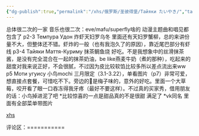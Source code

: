 ```yaml
---
{"dg-publish":true,"permalink":"/xhs/俄罗斯/圣彼得堡/Тайяки たいやき/","tags":["rednote","圣彼得堡"],"created":"2025-03-17T22:27:40.047+08:00","updated":"2025-03-20T22:46:14.624+08:00"}
---
```


 

总体很二次的一家 音乐也很二次：eve/mafu/superfly啥的 动漫主题曲和唱见都包含了
p2-3 Темпура Удон 炸虾天妇罗乌冬 里面还有天妇罗蟹柳，总的来讲份量不大，但整体还不错。虾炸的一般（也有我泡久了的原因），靠近尾巴部分有虾线
p3-4 Тайяки Маття-Куриму 抹茶鲷鱼烧 好吃。不是我想象中的丝滑抹茶酱，是没有完全混合在一起的抹茶奶油，be like燕麦牛奶（煮的那种），吃起来的甜度对我来说正好，不会很腻，不过因为皮比较软馅比较多所以差点流出来ww
p5 Моти угуису 小鸟mochi 三月限定（3.1-3.22），单看图片（p7）非常可爱，想直接点套餐，可惜吃不下。旁边的🌸是梅子味的，意外的好吃。里面一个大草莓，咬开看了眼一口吞冻得我牙疼（最好不要这样）。不过真的买家秀，借用朋友的话：小鸟掉进泥了吧
*比较惊喜的一点是甜品真的不是很甜 满足了
*vk同名 里面有全部菜单带图片

[xhs](https://www.xiaohongshu.com/explore/6407476900000000270014ee?xsec_token=ABcriqaR8GUYlYCfH5lRMjvm0ZjlT4dFiMRW-NFnc2vdE=&xsec_source=pc_user)

评论区：===========

